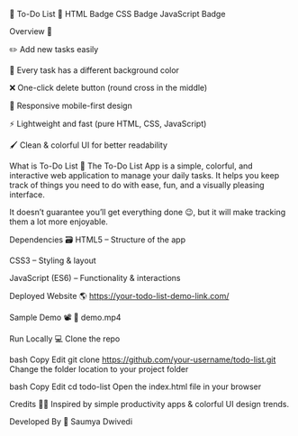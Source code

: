 📝 To-Do List 🚀
HTML Badge CSS Badge JavaScript Badge

Overview 👀
<!-- Replace with your screenshot file -->

✏️ Add new tasks easily

🎨 Every task has a different background color

❌ One-click delete button (round cross in the middle)

📱 Responsive mobile-first design

⚡ Lightweight and fast (pure HTML, CSS, JavaScript)

🖌 Clean & colorful UI for better readability

What is To-Do List 🤔
The To-Do List App is a simple, colorful, and interactive web application to manage your daily tasks.
It helps you keep track of things you need to do with ease, fun, and a visually pleasing interface.

It doesn’t guarantee you’ll get everything done 😉, but it will make tracking them a lot more enjoyable.

Dependencies 🗃
HTML5 – Structure of the app

CSS3 – Styling & layout

JavaScript (ES6) – Functionality & interactions

Deployed Website 🌎
https://your-todo-list-demo-link.com/ <!-- Replace with your link -->

Sample Demo 📽
📂 demo.mp4 <!-- Replace with actual file if available -->

Run Locally 💻
Clone the repo

bash
Copy
Edit
git clone https://github.com/your-username/todo-list.git
Change the folder location to your project folder

bash
Copy
Edit
cd todo-list
Open the index.html file in your browser

Credits 🙏🏻
Inspired by simple productivity apps & colorful UI design trends.

Developed By 👦
Saumya Dwivedi



